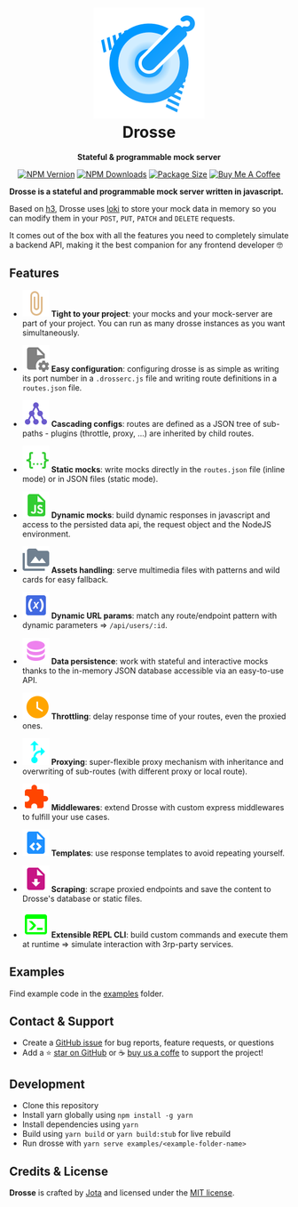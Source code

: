 <div align="center">
  <h1>
    <img src="https://raw.githubusercontent.com/jota-one/drosse/master/docs/_media/drosse-logo.svg"/>
    <br>
    Drosse
  </h1>
  <p><strong>Stateful & programmable mock server</strong></p>

[![NPM Vernion](https://flat.badgen.net/npm/v/@jota-one/drosse)](https://www.npmjs.com/package/@jota-one/drosse)
[![NPM Downloads](https://flat.badgen.net/npm/dt/@jota-one/drosse)](https://www.npmjs.com/package/@jota-one/drosse)
[![Package Size](https://flat.badgen.net/packagephobia/install/@jota-one/drosse)](https://packagephobia.now.sh/result?p=@jota-one/drosse)
[![Buy Me A Coffee][bmc-shield-src]][bmc-href]

<!-- Badges -->
[bmc-src]: https://bmc-cdn.nyc3.digitaloceanspaces.com/BMC-button-images/custom_images/orange_img.png
[bmc-href]: https://www.buymeacoffee.com/drosse
[bmc-shield-src]: https://img.shields.io/static/v1?message=Buy%20me%20a%20coffee&logo=buy-me-a-coffee&style=flat-square&label=Sponsor&logoColor=white&color=ff813f
</div>

**Drosse is a stateful and programmable mock server written in javascript.**

Based on [h3](https://github.com/unjs/h3), Drosse uses [loki](https://github.com/techfort/LokiJS)
to store your mock data in memory so you can modify them in your
`POST`, `PUT`, `PATCH` and `DELETE` requests.

It comes out of the box with all the features you need to completely simulate a backend API,
making it the best companion for any frontend developer 🤓

## Features

- ![](./docs/_media/paperclip.svg) **Tight to your project**: your mocks and your mock-server are part of your project. You can run as many drosse instances as you want simultaneously.

- ![](./docs/_media/configuration.svg) **Easy configuration**: configuring drosse is as simple as writing its port number in a `.drosserc.js` file and writing route definitions in a `routes.json` file.

- ![](./docs/_media/cascading.svg) **Cascading configs**: routes are defined as a JSON tree of sub-paths - plugins (throttle, proxy, ...) are inherited by child routes.

- ![](./docs/_media/static-mocks.svg) **Static mocks**: write mocks directly in the `routes.json` file (inline mode) or in JSON files (static mode).

- ![](./docs/_media/dynamic-mocks.svg) **Dynamic mocks**: build dynamic responses in javascript and access to the persisted data api, the request object and the NodeJS environment.

- ![](./docs/_media/assets.svg) **Assets handling**: serve multimedia files with patterns and wild cards for easy fallback.

- ![](./docs/_media/url-param.svg) **Dynamic URL params**: match any route/endpoint pattern with dynamic parameters => `/api/users/:id`.

- ![](./docs/_media/database.svg) **Data persistence**: work with stateful and interactive mocks thanks to the in-memory JSON database accessible via an easy-to-use API.

- ![](./docs/_media/throttle.svg) **Throttling**: delay response time of your routes, even the proxied ones.

- ![](./docs/_media/proxy.svg) **Proxying**: super-flexible proxy mechanism with inheritance and overwriting of sub-routes (with different proxy or local route).

- ![](./docs/_media/middleware.svg) **Middlewares**: extend Drosse with custom express middlewares to fulfill your use cases.

- ![](./docs/_media/template.svg) **Templates**: use response templates to avoid repeating yourself.

- ![](./docs/_media/scrape.svg) **Scraping**: scrape proxied endpoints and save the content to Drosse's database or static files.

- ![](./docs/_media/cli.svg) **Extensible REPL CLI**: build custom commands and execute them at runtime => simulate interaction with 3rp-party services.

## Examples
Find example code in the [examples](./examples) folder.

## Contact & Support

- Create a [GitHub issue](https://github.com/jota-one/drosse/issues) for bug reports, feature requests, or questions
- Add a ⭐️ [star on GitHub](https://github.com/jota-one/drosse) or ☕️ [buy us a coffe](https://www.buymeacoffee.com/drosse) to support the project!


## Development

- Clone this repository
- Install yarn globally using `npm install -g yarn`
- Install dependencies using `yarn`
- Build using `yarn build` or `yarn build:stub` for live rebuild
- Run drosse with `yarn serve examples/<example-folder-name>`


## Credits & License

**Drosse** is crafted by [Jota](https://jota.one) and licensed under the [MIT license](https://github.com/jota-one/drosse/blob/master/LICENSE).